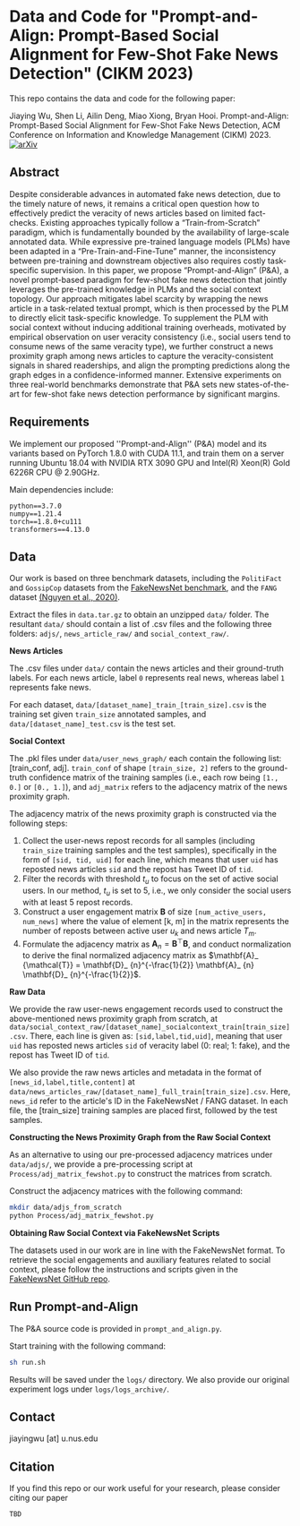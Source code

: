 # Data and Code for "Prompt-and-Align: Prompt-Based Social Alignment for Few-Shot Fake News Detection" (CIKM 2023)

This repo contains the data and code for the following paper:

Jiaying Wu, Shen Li, Ailin Deng, Miao Xiong, Bryan Hooi. Prompt-and-Align: Prompt-Based Social Alignment for Few-Shot Fake News Detection, ACM Conference on Information and Knowledge Management (CIKM) 2023. [![arXiv](https://img.shields.io/badge/arXiv-2309.16424-b31b1b.svg)](https://arxiv.org/abs/2309.16424)

## Abstract

Despite considerable advances in automated fake news detection, due to the timely nature of news, it remains a critical open question how to effectively predict the veracity of news articles based on limited fact-checks. Existing approaches typically follow a “Train-from-Scratch” paradigm, which is fundamentally bounded by the availability of large-scale annotated data. While expressive pre-trained language models (PLMs) have been adapted in a “Pre-Train-and-Fine-Tune” manner, the inconsistency between pre-training and downstream objectives also requires costly task-specific supervision. In this paper, we propose “Prompt-and-Align” (P&A), a novel prompt-based paradigm for few-shot fake news detection that jointly leverages the pre-trained knowledge in PLMs and the social context topology. Our approach mitigates label scarcity by wrapping the news article in a task-related textual prompt, which is then processed by the PLM to directly elicit task-specific knowledge. To supplement the PLM with social context without inducing additional training overheads, motivated by empirical observation on user veracity consistency (i.e., social users tend to consume news of the same veracity type), we further construct a news proximity graph among news articles to capture the veracity-consistent signals in shared readerships, and align the prompting predictions along the graph edges in a confidence-informed manner. Extensive experiments on three real-world benchmarks demonstrate that P&A sets new states-of-the-art for few-shot fake news detection performance by significant margins. 


## Requirements
We implement our proposed ''Prompt-and-Align'' (P&A) model and its variants based on PyTorch 1.8.0 with CUDA 11.1, and train them on a server running Ubuntu 18.04 with NVIDIA RTX 3090 GPU and Intel(R) Xeon(R) Gold 6226R CPU @ 2.90GHz.

Main dependencies include:

```
python==3.7.0
numpy==1.21.4
torch==1.8.0+cu111
transformers==4.13.0
```

## Data

Our work is based on three benchmark datasets, including the `PolitiFact` and `GossipCop` datasets from the [FakeNewsNet benchmark](https://github.com/KaiDMML/FakeNewsNet), and the `FANG` dataset [(Nguyen et al., 2020)](https://github.com/nguyenvanhoang7398/FANG).

Extract the files in `data.tar.gz` to obtain an unzipped `data/` folder. The resultant `data/` should contain a list of .csv files and the following three folders: `adjs/`, `news_article_raw/` and `social_context_raw/`. 

**News Articles**

The .csv files under `data/` contain the news articles and their ground-truth labels. For each news article, label `0` represents real news, whereas label `1` represents fake news.

For each dataset, `data/[dataset_name]_train_[train_size].csv` is the training set given `train_size` annotated samples, and `data/[dataset_name]_test.csv` is the test set.

**Social Context**

The .pkl files under `data/user_news_graph/` each contain the following list: [train_conf, adj]. `train_conf` of shape `[train_size, 2]` refers to the ground-truth confidence matrix of the training samples (i.e., each row being `[1., 0.]` or `[0., 1.]`), and `adj_matrix` refers to the adjacency matrix of the news proximity graph.

The adjacency matrix of the news proximity graph is constructed via the following steps:

1. Collect the user-news repost records for all samples (including `train_size` training samples and the test samples), specifically in the form of `[sid, tid, uid]` for each line, which means that user `uid` has reposted news articles `sid` and the repost has Tweet ID of `tid`.
2. Filter the records with threshold $t_u$ to focus on the set of active social users. In our method, $t_u$ is set to 5, i.e., we only consider the social users with at least 5 repost records.
3. Construct a user engagement matrix $\mathbf{B}$ of size `[num_active_users, num_news]` where the value of element [k, m] in the matrix represents the number of reposts between active user $u_k$ and news article $T_m$.
4. Formulate the adjacency matrix as $\mathbf{A}_ {n}=\mathbf{B}^\top \mathbf{B}$, and conduct normalization to derive the final normalized adjacency matrix as $\mathbf{A}_ {\mathcal{T}} = \mathbf{D}_ {n}^{-\frac{1}{2}} \mathbf{A}_ {n} \mathbf{D}_ {n}^{-\frac{1}{2}}$.


**Raw Data**

We provide the raw user-news engagement records used to construct the above-mentioned news proximity graph from scratch, at `data/social_context_raw/[dataset_name]_socialcontext_train[train_size].csv`. There, each line is given as: `[sid,label,tid,uid]`, meaning that user `uid` has reposted news articles `sid` of veracity label (0: real; 1: fake), and the repost has Tweet ID of `tid`.

We also provide the raw news articles and metadata in the format of `[news_id,label,title,content]` at `data/news_articles_raw/[dataset_name]_full_train[train_size].csv`. Here, `news_id` refer to the article's ID in the FakeNewsNet / FANG dataset. In each file, the [train_size] training samples are placed first, followed by the test samples.

**Constructing the News Proximity Graph from the Raw Social Context** 

As an alternative to using our pre-processed adjacency matrices under `data/adjs/`, we provide a pre-processing script at `Process/adj_matrix_fewshot.py` to construct the matrices from scratch.  

Construct the adjacency matrices with the following command:

```bash
mkdir data/adjs_from_scratch
python Process/adj_matrix_fewshot.py
```

**Obtaining Raw Social Context via FakeNewsNet Scripts** 

The datasets used in our work are in line with the FakeNewsNet format. To retrieve the social engagements and auxiliary features related to social context, please follow the instructions and scripts given in the [FakeNewsNet GitHub repo](https://github.com/KaiDMML/FakeNewsNet).


## Run Prompt-and-Align

The P&A source code is provided in `prompt_and_align.py`. 

Start training with the following command:

```bash
sh run.sh
```


Results will be saved under the `logs/` directory. We also provide our original experiment logs under `logs/logs_archive/`.

## Contact

jiayingwu [at] u.nus.edu

## Citation

If you find this repo or our work useful for your research, please consider citing our paper

```
TBD